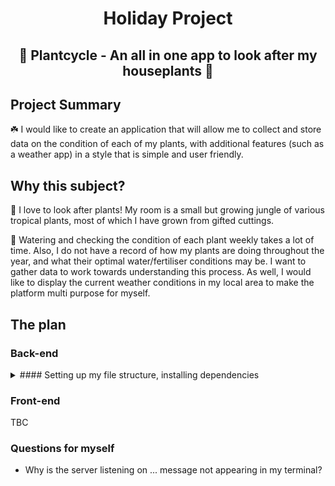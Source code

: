 <h1 align = "center"> Holiday Project </h1>
<h2 align = "center"> 🌱 Plantcycle - An all in one app to look after my houseplants 🌱 </h2>

## Project Summary

☘️ I would like to create an application that will allow me to collect and store data on the condition of each of my plants, with additional features (such as a weather app) in a style that is simple and user friendly.

## Why this subject?

🌲 I love to look after plants! My room is a small but growing jungle of various tropical plants, most of which I have grown from gifted cuttings.

🌿 Watering and checking the condition of each plant weekly takes a lot of time. Also, I do not have a record of how my plants are doing throughout the year, and what their optimal water/fertiliser conditions may be. I want to gather data to work towards understanding this process. As well, I would like to display the current weather conditions in my local area to make the platform multi purpose for myself.

## The plan

### Back-end

<details>
<summary>#### Setting up my file structure, installing dependencies </summary>
<br>
- Use an ES6 NPX Generator to create the file structure for my project (https://www.npmjs.com/package/express-generator-esmodules)
  - Check that the import syntax is definitely ES6
  - Create .gitignore file - ignore node_modules
- Instal dependencies: pg, dot/env
- Instal dev dependencies: prettier, eslint
- Create a .prettierrc.json file to start using prettier
- Ensure the type is set to module in package.json
- Create a new cloud-based PostGres database on Heroku
- Link up:
  - Store my Heroku credentials in an env file
    - Hide this env file, use gitignore
  - Create a database folder, containing a config.js and index.js file
  - Use syntax 'process.env' to export values from env file
  - Inside of index file, create a pool referencing these values defined in config
  - Check scripts - change them to include "node -r dotenv/config your_script.js" so they run dot/env

#### Creating new table / populating a table in Heroku database

- Create a JS file with a hardcoded array of 3 plants and their respective values
- Create a scripts folder inside of the database folder
  - Create a createTable file which will create a new SQL table on the Heroku database.
    - Create a script in the package.json that will execute this file
    - Check to see if it works
  - Create a populateTable file which will create a new SQL table on the Heroku database.
    - Create a script in the package.json that will execute this file
    - Check to see if it works

#### Creating models for CRUD requests

- Create a models folder
- Create JS file containing functions for : for selecting data (return all, return by id, return by word close to name)
- Export each function

#### Use the models to make requests to the database

- Import each of the model functions
- Create requests in app.js for: creating (.post), reading (.get), updating (.put) and deleting (.delete)
- Test each request using Postman
</details>

### Front-end

TBC

### Questions for myself

- Why is the server listening on ... message not appearing in my terminal?
